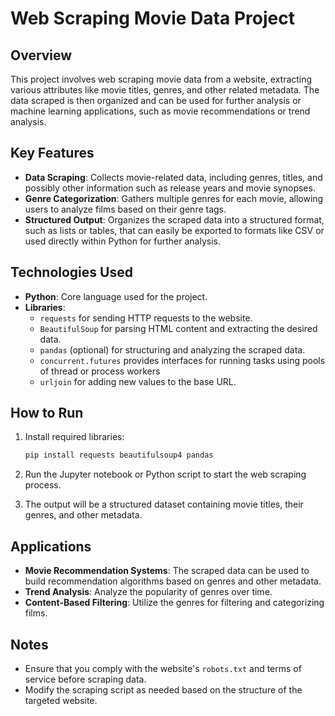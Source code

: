 # Web Scraping Movie Data Project

## Overview

This project involves web scraping movie data from a website, extracting various attributes like movie titles, genres, and other related metadata. The data scraped is then organized and can be used for further analysis or machine learning applications, such as movie recommendations or trend analysis.

## Key Features

- **Data Scraping**: Collects movie-related data, including genres, titles, and possibly other information such as release years and movie synopses.
- **Genre Categorization**: Gathers multiple genres for each movie, allowing users to analyze films based on their genre tags.
- **Structured Output**: Organizes the scraped data into a structured format, such as lists or tables, that can easily be exported to formats like CSV or used directly within Python for further analysis.

## Technologies Used

- **Python**: Core language used for the project.
- **Libraries**:
  - `requests` for sending HTTP requests to the website.
  - `BeautifulSoup` for parsing HTML content and extracting the desired data.
  - `pandas` (optional) for structuring and analyzing the scraped data.
  - `concurrent.futures` provides interfaces for running tasks using pools of thread or process workers
  - `urljoin` for adding new values to the base URL.

## How to Run

1. Install required libraries: 
   ```bash
   pip install requests beautifulsoup4 pandas
   ```

2. Run the Jupyter notebook or Python script to start the web scraping process.

3. The output will be a structured dataset containing movie titles, their genres, and other metadata.

## Applications

- **Movie Recommendation Systems**: The scraped data can be used to build recommendation algorithms based on genres and other metadata.
- **Trend Analysis**: Analyze the popularity of genres over time.
- **Content-Based Filtering**: Utilize the genres for filtering and categorizing films.

## Notes

- Ensure that you comply with the website's `robots.txt` and terms of service before scraping data.
- Modify the scraping script as needed based on the structure of the targeted website.


